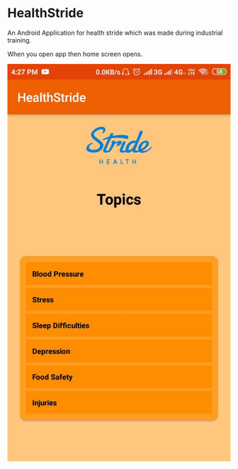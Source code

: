 # HealthStride
An Android Application for health stride which was made during industrial training.

When you open app then home screen opens.

![test](/homescreen.jpg )
